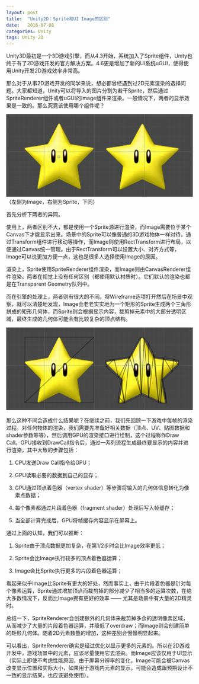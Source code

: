 ```yaml
---
layout: post
title:  "Unity2D：Sprite和UI Image的区别"
date:   2016-07-08
categories: Unity
tags: Unity 2D
---
```


Unity3D最初是一个3D游戏引擎，而从4.3开始，系统加入了Sprite组件，Unity也终于有了2D游戏开发的官方解决方案。4.6更是增加了新的UI系统uGUI，使得使用Unity开发2D游戏效率非常高。

那么对于从事2D游戏开发的同学来说，想必都曾经遇到过2D元素渲染的选择问题。大家都知道，Unity可以将导入的图片分割为若干Sprite，然后通过SpriteRenderer组件或者uGUI的Image组件来渲染。一般情况下，两者的显示效果是一致的。那么究竟该使用哪个组件呢？

![image](/imgs/sp_vs_img_1.png)
（左侧为Image，右侧为Sprite，下同）

首先分析下两者的异同。

使用上，两者区别不大，都是使用一个Sprite源进行渲染，而Image需要位于某个Canvas下才能显示出来。场景中的Sprite可以像普通的3D游戏物体一样对待，通过Transform组件进行移动等操作，而Image则使用RectTransform进行布局，以便通过Canvas统一管理。由于RectTransform可以设置大小、对齐方式等，Image可以说更加方便一点，这也是很多人选择使用Image的原因。

渲染上，Sprite使用SpriteRenderer组件渲染，而Image则由CanvasRenderer组件渲染。两者在视觉上没有任何区别（都使用默认材质时）。它们默认的渲染也都是在Transparent Geometry队列中。

而在引擎的处理上，两者则有很大的不同。将Wireframe选项打开然后在场景中观察，就可以清楚地发现，Image会老老实实地为一个矩形的Sprite生成两个三角形拼成的矩形几何体，而Sprite则会根据显示内容，裁剪掉元素中的大部分透明区域，最终生成的几何体可能会有比较复杂的顶点结构。

![image](/imgs/sp_vs_img_2.png)

那么这种不同会造成什么结果呢？在继续之前，我们先回顾一下游戏中每帧的渲染过程。对任何物体的渲染，我们需要先准备好相关数据（顶点、UV、贴图数据和shader参数等等），然后调用GPU的渲染接口进行绘制，这个过程称作Draw Call。GPU接收到DrawCall指令后，通过一系列流程生成最终要显示的内容并进行渲染，其中大致的步骤包括：

1. CPU发送Draw Call指令给GPU；

2. GPU读取必要的数据到自己的显存；

3. GPU通过顶点着色器（vertex shader）等步骤将输入的几何体信息转化为像素点数据；

4. 每个像素都通过片段着色器（fragment shader）处理后写入帧缓存；

5. 当全部计算完成后，GPU将帧缓存内容显示在屏幕上。

通过上面的认知，我们可以推断：

1. Sprite由于顶点数据更加复杂，在第1/2步时会比Image效率更低；

2. Sprite会比Image执行较多的顶点着色器运算；

3. Image会比Sprite执行更多的片段着色器运算；

看起来似乎Image比Sprite有更大的好处，然而事实上，由于片段着色器是针对每个像素运算，Sprite通过增加顶点而裁剪掉的部分减少了相当多的运算次数，在绝大多数情况下，反而比Image拥有更好的效率 —— 尤其是场景中有大量的2D精灵时。

总结一下，SpriteRenderer会创建额外的几何体来裁剪掉多余的透明像素区域，从而减少了大量的片段着色器运算，并降低了overdraw；而Image则会创建简单的矩形几何体。随着2D元素数量的增加，这种差别会慢慢明显起来。

可以看出，SpriteRenderer确实是经过优化以显示更多的元素的。所以在2D游戏开发中，游戏场景中的元素，应该尽量使用它去渲染。而Image应该仅用于UI显示（实际上即使不考虑性能原因，由于屏幕分辨率的变化，Image可能会被Canvas改变显示位置和实际大小，如果用于游戏内元素的显示，可能会造成跟预期设计不一致的显示结果，也应该避免使用）。

